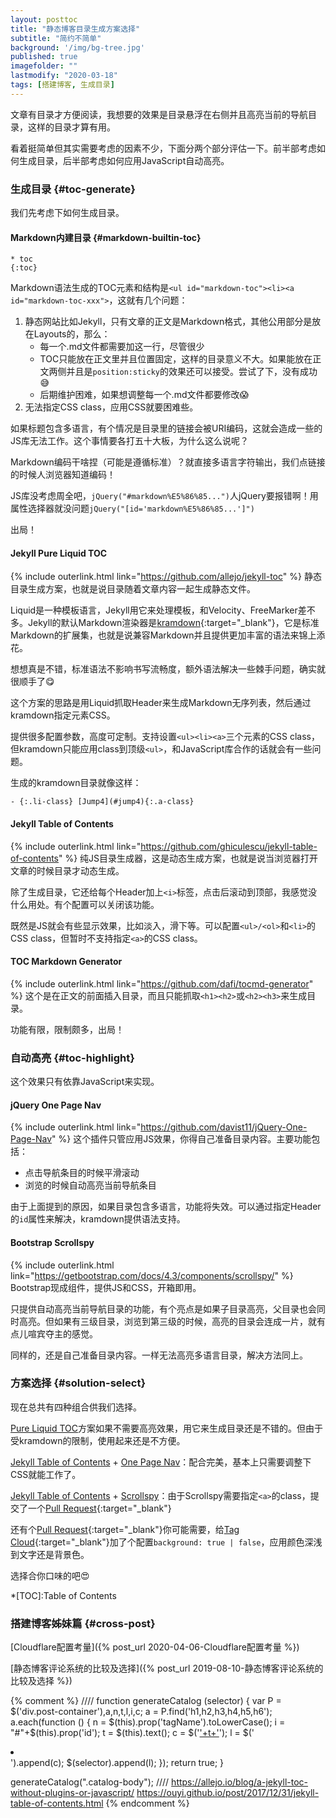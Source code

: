 ```yaml
---
layout: posttoc
title: "静态博客目录生成方案选择"
subtitle: "简约不简单"
background: '/img/bg-tree.jpg'
published: true
imagefolder: ""
lastmodify: "2020-03-18"
tags: [搭建博客, 生成目录]
---
```


文章有目录才方便阅读，我想要的效果是目录悬浮在右侧并且高亮当前的导航目录，这样的目录才算有用。

看着挺简单但其实需要考虑的因素不少，下面分两个部分评估一下。前半部考虑如何生成目录，后半部考虑如何应用JavaScript自动高亮。

### 生成目录 {#toc-generate}

我们先考虑下如何生成目录。

#### Markdown内建目录 {#markdown-builtin-toc}

```
* toc
{:toc}
```
Markdown语法生成的TOC元素和结构是`<ul id="markdown-toc"><li><a id="markdown-toc-xxx">`，这就有几个问题：

1. 静态网站比如Jekyll，只有文章的正文是Markdown格式，其他公用部分是放在Layouts的，那么：
   - 每一个.md文件都需要加这一行，尽管很少
   - TOC只能放在正文里并且位置固定，这样的目录意义不大。如果能放在正文两侧并且是`position:sticky`的效果还可以接受。尝试了下，没有成功:sweat_smile:
   - 后期维护困难，如果想调整每一个.md文件都要修改:scream:
2. 无法指定CSS class，应用CSS就要困难些。

如果标题包含多语言，有个情况是目录里的链接会被URI编码，这就会造成一些的JS库无法工作。这个事情要各打五十大板，为什么这么说呢？

Markdown编码干啥捏（可能是遵循标准）？就直接多语言字符输出，我们点链接的时候人浏览器知道编码！

JS库没考虑周全吧，`jQuery("#markdown%E5%86%85...")`人jQuery要报错啊！用属性选择器就没问题`jQuery("[id='markdown%E5%86%85...']")`

出局！

#### Jekyll Pure Liquid TOC

{% include outerlink.html link="https://github.com/allejo/jekyll-toc" %} 静态目录生成方案，也就是说目录随着文章内容一起生成静态文件。

Liquid是一种模板语言，Jekyll用它来处理模板，和Velocity、FreeMarker差不多。Jekyll的默认Markdown渲染器是[kramdown](https://kramdown.gettalong.org/index.html){:target="_blank"}，它是标准Markdown的扩展集，也就是说兼容Markdown并且提供更加丰富的语法来锦上添花。

想想真是不错，标准语法不影响书写流畅度，额外语法解决一些棘手问题，确实就很顺手了:yum:

这个方案的思路是用Liquid抓取Header来生成Markdown无序列表，然后通过kramdown指定元素CSS。

提供很多配置参数，高度可定制。支持设置`<ul><li><a>`三个元素的CSS class，但kramdown只能应用class到顶级`<ul>`，和JavaScript库合作的话就会有一些问题。

生成的kramdown目录就像这样：

`- {:.li-class} [Jump4](#jump4){:.a-class}`

#### Jekyll Table of Contents

{% include outerlink.html link="https://github.com/ghiculescu/jekyll-table-of-contents" %} 纯JS目录生成器，这是动态生成方案，也就是说当浏览器打开文章的时候目录才动态生成。

除了生成目录，它还给每个Header加上`<i>`标签，点击后滚动到顶部，我感觉没什么用处。有个配置可以关闭该功能。

既然是JS就会有些显示效果，比如淡入，滑下等。可以配置`<ul>/<ol>`和`<li>`的CSS class，但暂时不支持指定`<a>`的CSS class。

#### TOC Markdown Generator

{% include outerlink.html link="https://github.com/dafi/tocmd-generator" %} 这个是在正文的前面插入目录，而且只能抓取`<h1><h2>`或`<h2><h3>`来生成目录。

功能有限，限制颇多，出局！

### 自动高亮 {#toc-highlight}

这个效果只有依靠JavaScript来实现。

#### jQuery One Page Nav

{% include outerlink.html link="https://github.com/davist11/jQuery-One-Page-Nav" %} 这个插件只管应用JS效果，你得自己准备目录内容。主要功能包括：

- 点击导航条目的时候平滑滚动
- 浏览的时候自动高亮当前导航条目

由于上面提到的原因，如果目录包含多语言，功能将失效。可以通过指定Header的`id`属性来解决，kramdown提供语法支持。

#### Bootstrap Scrollspy

{% include outerlink.html link="https://getbootstrap.com/docs/4.3/components/scrollspy/" %} Bootstrap现成组件，提供JS和CSS，开箱即用。

只提供自动高亮当前导航目录的功能，有个亮点是如果子目录高亮，父目录也会同时高亮。但如果有三级目录，浏览到第三级的时候，高亮的目录会连成一片，就有点儿喧宾夺主的感觉。

同样的，还是自己准备目录内容。一样无法高亮多语言目录，解决方法同上。

### 方案选择 {#solution-select}

现在总共有四种组合供我们选择。

[Pure Liquid TOC](#jekyll-pure-liquid-toc)方案如果不需要高亮效果，用它来生成目录还是不错的。但由于受kramdown的限制，使用起来还是不方便。

[Jekyll Table of Contents](#jekyll-table-of-contents) + [One Page Nav](#jquery-one-page-nav)：配合完美，基本上只需要调整下CSS就能工作了。

[Jekyll Table of Contents](#jekyll-table-of-contents) + [Scrollspy](#bootstrap-scrollspy)：由于Scrollspy需要指定`<a>`的class，提交了一个[Pull Request](https://github.com/ghiculescu/jekyll-table-of-contents/pull/29){:target="_blank"}

还有个[Pull Request](https://github.com/addywaddy/jquery.tagcloud.js/pull/18){:target="_blank"}你可能需要，给[Tag Cloud](https://github.com/addywaddy/jquery.tagcloud.js){:target="_blank"}加了个配置`background: true | false`，应用颜色深浅到文字还是背景色。

选择合你口味的吧:heart_eyes:

*[TOC]:Table of Contents

### 搭建博客姊妹篇 {#cross-post}

[Cloudflare配置考量]({% post_url 2020-04-06-Cloudflare配置考量 %})

[静态博客评论系统的比较及选择]({% post_url 2019-08-10-静态博客评论系统的比较及选择 %})

{% comment %}
////
function generateCatalog (selector) {
var P = $('div.post-container'),a,n,t,l,i,c;
a = P.find('h1,h2,h3,h4,h5,h6');
a.each(function () {
n = $(this).prop('tagName').toLowerCase();
i = "#"+$(this).prop('id');
t = $(this).text();
c = $('<a href="'+i+'" rel="nofollow">'+t+'</a>');
l = $('<li class="'+n+'_nav"></li>').append(c);
$(selector).append(l);
});
return true; 
}

generateCatalog(".catalog-body");
////
https://allejo.io/blog/a-jekyll-toc-without-plugins-or-javascript/
https://ouyi.github.io/post/2017/12/31/jekyll-table-of-contents.html
{% endcomment %}
